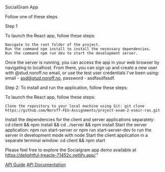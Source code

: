 SocialGram App

Follow one of these steps

Step 1

To launch the React app, follow these steps:

    Navigate to the root folder of the project.
    Run the command npm install to install the necessary dependencies.
    Run the command npm run dev to start the development server.

Once the server is running, you can access the app in your web browser by navigating to localhost. From there, you can sign up and create a new user with @stud.noroff.no email, or use the test user credentials I've been using: email - asd@stud.noroff.no, password - asdfasdfasdf.



Step 2:
To install and run the application, follow these steps:

To launch the React app, follow these steps:

    Clone the repository to your local machine using Git: git clone https://github.com/Noroff-FEU-Assignments/project-exam-2-esmir-ras.git
Install the dependencies for the client and server applications separately: cd client && npm install && cd ../server && npm install
Start the server application: npm run start-server or npm run start-server-dev to run the server in development mode with node
Start the client application in a separate terminal window: cd client && npm start


Please feel free to explore the Socialgram app demo available at https://delightful-treacle-71452c.netlify.app/."


[API Guide](https://noroff-api-docs.netlify.app/social-endpoints/authentication)
[API Documentation](https://nf-api.onrender.com/docs)



